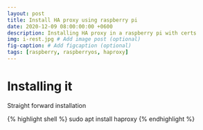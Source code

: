```yaml
---
layout: post
title: Install HA proxy using raspberry pi
date: 2020-12-09 08:00:00:00 +0600
description: Installing HA proxy in a raspberry pi with certs
img: i-rest.jpg # Add image post (optional)
fig-caption: # Add figcaption (optional)
tags: [raspberry, raspberryos, haproxy]
---
```


# Installing it
Straight forward installation 

{% highlight shell %}
sudo apt install haproxy
{% endhighlight %}

[docker volume]: https://docs.docker.com/storage/volumes/
[docker swarm]: https://docs.docker.com/engine/swarm/
[docker stack]: https://docs.docker.com/engine/swarm/stack-deploy/
[overlay]: https://docs.docker.com/network/overlay/
[mariadb]: https://hub.docker.com/_/mariadb